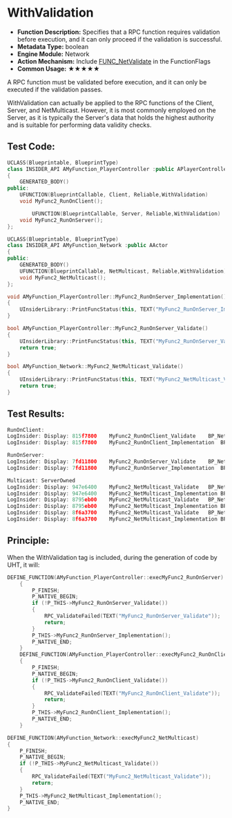# WithValidation

- **Function Description:** Specifies that a RPC function requires validation before execution, and it can only proceed if the validation is successful.
- **Metadata Type:** boolean
- **Engine Module:** Network
- **Action Mechanism:** Include [FUNC_NetValidate](../../../Flags/EFunctionFlags/FUNC_NetValidate.md) in the FunctionFlags
- **Common Usage:** ★★★★★

A RPC function must be validated before execution, and it can only be executed if the validation passes.

WithValidation can actually be applied to the RPC functions of the Client, Server, and NetMulticast. However, it is most commonly employed on the Server, as it is typically the Server's data that holds the highest authority and is suitable for performing data validity checks.

## Test Code:

```cpp
UCLASS(Blueprintable, BlueprintType)
class INSIDER_API AMyFunction_PlayerController :public APlayerController
{
	GENERATED_BODY()
public:
	UFUNCTION(BlueprintCallable, Client, Reliable,WithValidation)
	void MyFunc2_RunOnClient();

		UFUNCTION(BlueprintCallable, Server, Reliable,WithValidation)
	void MyFunc2_RunOnServer();
};

UCLASS(Blueprintable, BlueprintType)
class INSIDER_API AMyFunction_Network :public AActor
{
public:
	GENERATED_BODY()
	UFUNCTION(BlueprintCallable, NetMulticast, Reliable,WithValidation)
	void MyFunc2_NetMulticast();
};

void AMyFunction_PlayerController::MyFunc2_RunOnServer_Implementation()
{
	UInsiderLibrary::PrintFuncStatus(this, TEXT("MyFunc2_RunOnServer_Implementation"));
}

bool AMyFunction_PlayerController::MyFunc2_RunOnServer_Validate()
{
	UInsiderLibrary::PrintFuncStatus(this, TEXT("MyFunc2_RunOnServer_Validate"));
	return true;
}

bool AMyFunction_Network::MyFunc2_NetMulticast_Validate()
{
	UInsiderLibrary::PrintFuncStatus(this, TEXT("MyFunc2_NetMulticast_Validate"));
	return true;
}
```

## Test Results:

```cpp
RunOnClient:
LogInsider: Display: 815f7800    MyFunc2_RunOnClient_Validate    BP_NetworkPC_C_0    NM_Client   Local:ROLE_AutonomousProxy  Remote:ROLE_Authority
LogInsider: Display: 815f7800    MyFunc2_RunOnClient_Implementation  BP_NetworkPC_C_0    NM_Client   Local:ROLE_AutonomousProxy  Remote:ROLE_Authority

RunOnServer:
LogInsider: Display: 7fd11800    MyFunc2_RunOnServer_Validate    BP_NetworkPC_C_1    NM_ListenServer Local:ROLE_Authority    Remote:ROLE_AutonomousProxy
LogInsider: Display: 7fd11800    MyFunc2_RunOnServer_Implementation  BP_NetworkPC_C_1    NM_ListenServer Local:ROLE_Authority    Remote:ROLE_AutonomousProxy

Multicast: ServerOwned
LogInsider: Display: 947e6400    MyFunc2_NetMulticast_Validate   BP_Network_C_1  NM_ListenServer Local:ROLE_Authority    Remote:ROLE_SimulatedProxy
LogInsider: Display: 947e6400    MyFunc2_NetMulticast_Implementation BP_Network_C_1  NM_ListenServer Local:ROLE_Authority    Remote:ROLE_SimulatedProxy
LogInsider: Display: 8795eb00    MyFunc2_NetMulticast_Validate   BP_Network_C_1  NM_Client   Local:ROLE_SimulatedProxy   Remote:ROLE_Authority
LogInsider: Display: 8795eb00    MyFunc2_NetMulticast_Implementation BP_Network_C_1  NM_Client   Local:ROLE_SimulatedProxy   Remote:ROLE_Authority
LogInsider: Display: 8f6a3700    MyFunc2_NetMulticast_Validate   BP_Network_C_1  NM_Client   Local:ROLE_SimulatedProxy   Remote:ROLE_Authority
LogInsider: Display: 8f6a3700    MyFunc2_NetMulticast_Implementation BP_Network_C_1  NM_Client   Local:ROLE_SimulatedProxy   Remote:ROLE_Authority

```

## Principle:

When the WithValidation tag is included, during the generation of code by UHT, it will:

```cpp
DEFINE_FUNCTION(AMyFunction_PlayerController::execMyFunc2_RunOnServer)
	{
		P_FINISH;
		P_NATIVE_BEGIN;
		if (!P_THIS->MyFunc2_RunOnServer_Validate())
		{
			RPC_ValidateFailed(TEXT("MyFunc2_RunOnServer_Validate"));
			return;
		}
		P_THIS->MyFunc2_RunOnServer_Implementation();
		P_NATIVE_END;
	}
	DEFINE_FUNCTION(AMyFunction_PlayerController::execMyFunc2_RunOnClient)
	{
		P_FINISH;
		P_NATIVE_BEGIN;
		if (!P_THIS->MyFunc2_RunOnClient_Validate())
		{
			RPC_ValidateFailed(TEXT("MyFunc2_RunOnClient_Validate"));
			return;
		}
		P_THIS->MyFunc2_RunOnClient_Implementation();
		P_NATIVE_END;
	}

DEFINE_FUNCTION(AMyFunction_Network::execMyFunc2_NetMulticast)
{
	P_FINISH;
	P_NATIVE_BEGIN;
	if (!P_THIS->MyFunc2_NetMulticast_Validate())
	{
		RPC_ValidateFailed(TEXT("MyFunc2_NetMulticast_Validate"));
		return;
	}
	P_THIS->MyFunc2_NetMulticast_Implementation();
	P_NATIVE_END;
}
```